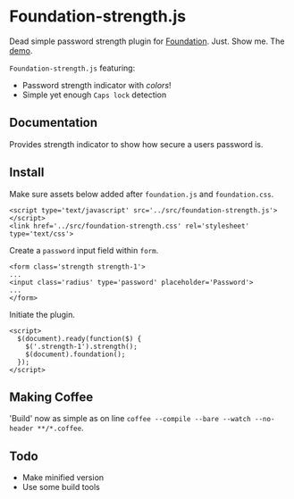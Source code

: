 # Foundation-strength.js

Dead simple password strength plugin for [Foundation](http://foundation.zurb.com/).
Just. Show me. The [demo](http://qatsi.github.io/foundation-strength.js/index.htm).

`Foundation-strength.js` featuring:
- Password strength indicator with *colors*!
- Simple yet enough `Caps lock` detection

## Documentation

Provides strength indicator to show how secure a users password is.

## Install

Make sure assets below added after `foundation.js`  and `foundation.css`.

```
<script type='text/javascript' src='../src/foundation-strength.js'></script>
<link href='../src/foundation-strength.css' rel='stylesheet' type='text/css'>
```

Create a `password` input field within `form`.

```
<form class='strength strength-1'>
...
<input class='radius' type='password' placeholder='Password'>
...
</form>
```

Initiate the plugin.

```
<script>
  $(document).ready(function($) {
    $('.strength-1').strength();
    $(document).foundation();
  });
</script>
```

## Making Coffee

'Build' now as simple as on line `coffee --compile --bare --watch --no-header **/*.coffee`.

## Todo

- Make minified version
- Use some build tools

